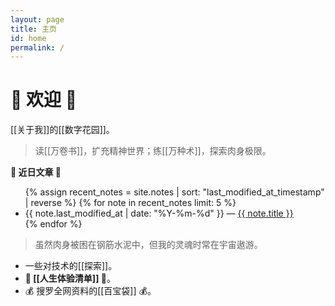 ```yaml
---
layout: page
title: 主页
id: home
permalink: /
---
```


# 🎉 欢迎 🎉

[[关于我]]的[[数字花园]]。

>读[[万卷书]]，扩充精神世界；练[[万种术]]，探索肉身极限。

<strong>🧐 近日文章 🧐</strong>

<ul>
  {% assign recent_notes = site.notes | sort: "last_modified_at_timestamp" | reverse %}
  {% for note in recent_notes limit: 5 %}
    <li>
      {{ note.last_modified_at | date: "%Y-%m-%d" }} — <a class="internal-link" href="{{ site.baseurl }}{{ note.url }}">{{ note.title }}</a>
    </li>
  {% endfor %}
</ul>

<style>
  .wrapper {
    max-width: 46em;
  }
</style>

>虽然肉身被困在钢筋水泥中，但我的灵魂时常在宇宙遨游。

- 一些对技术的[[探索]]。
- **🧾 [[人生体验清单]] 🧾**。
- 💰 搜罗全网资料的[[百宝袋]] 💰。